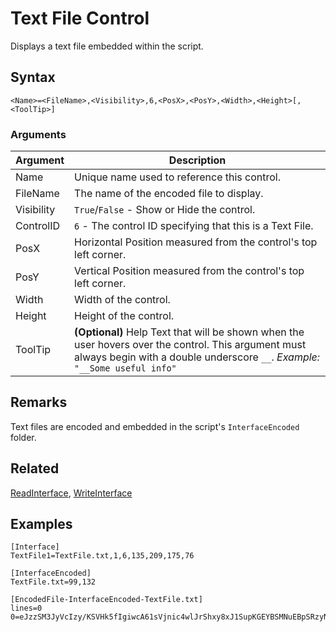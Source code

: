 # Text File Control

Displays a text file embedded within the script.

## Syntax

```pebakery
<Name>=<FileName>,<Visibility>,6,<PosX>,<PosY>,<Width>,<Height>[,<ToolTip>]
```

### Arguments

| Argument | Description |
| --- | --- |
| Name | Unique name used to reference this control. |
| FileName | The name of the encoded file to display. |
| Visibility | `True`/`False` - Show or Hide the control. |
| ControlID | `6` - The control ID specifying that this is a Text File. |
| PosX | Horizontal Position measured from the control's top left corner. |
| PosY | Vertical Position measured from the control's top left corner. |
| Width | Width of the control. |
| Height | Height of the control. |
| ToolTip | **(Optional)** Help Text that will be shown when the user hovers over the control. This argument must always begin with a double underscore `__`. *Example:* `"__Some useful info"` |

## Remarks

Text files are encoded and embedded in the script's `InterfaceEncoded` folder.

## Related

[ReadInterface](/Commands/Interface/ReadInterface.md), [WriteInterface](/Commands/Interface/WriteInterface.md)

## Examples

```pebakery
[Interface]
TextFile1=TextFile.txt,1,6,135,209,175,76

[InterfaceEncoded]
TextFile.txt=99,132

[EncodedFile-InterfaceEncoded-TextFile.txt]
lines=0
0=eJzzSM3JyVcIzy/KSVHk5fIgiwcA61sVjnic4wlJrShxy8xJ1SupKGEYBSMNuEBpSRzyN1W/mTEwAQAtYwdJj9s6pwEAAAACAAAAJgAAABkAAAAAAAAAAQAAAAAAAAAAAAAA
```